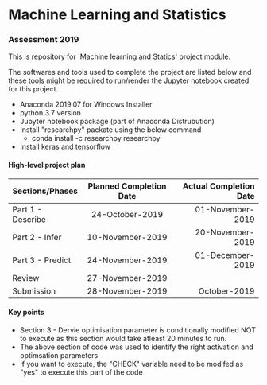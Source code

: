 # Machine Learning and Statistics
### Assessment 2019

This is repository for 'Machine learning and Statics' project module. 

The softwares and tools used to complete the project are listed below and these tools might be required to run/render the Jupyter notebook created for this project.

  - Anaconda 2019.07 for Windows Installer
  - python 3.7 version
  - Jupyter notebook package (part of Anaconda Distrubution)
  - Install "researchpy" packate using the below command
    - conda install -c researchpy researchpy
   - Install keras and tensorflow
 
#### High-level project plan

| Sections/Phases                 |   Planned Completion Date        |  Actual Completion Date   |
|---------------------------------|:--------------------------------:| -------------------------:|
| Part 1 - Describe               |   24-October-2019                |   01-November-2019        |
| Part 2 - Infer                  |   10-November-2019               |   20-November-2019        |
| Part 3 - Predict                |   24-November-2019               |   01-December-2019        |
| Review                          |   27-November-2019               |                           |
| Submission                      |   28-November-2019               |   October-2019            |

#### Key points

- Section 3 - Dervie optimisation parameter is conditionally modified NOT to execute as this section would take atleast 20 minutes to run.
- The above section of code was used to identify the right activation and optimsation parameters
- If you want to execute, the "CHECK" variable need to be modifed as "yes" to execute this part of the code


